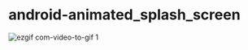 # android-animated_splash_screen
![ezgif com-video-to-gif 1](https://user-images.githubusercontent.com/19101298/52160924-f9b1f100-26e7-11e9-9521-5b53ea8a0105.gif)

